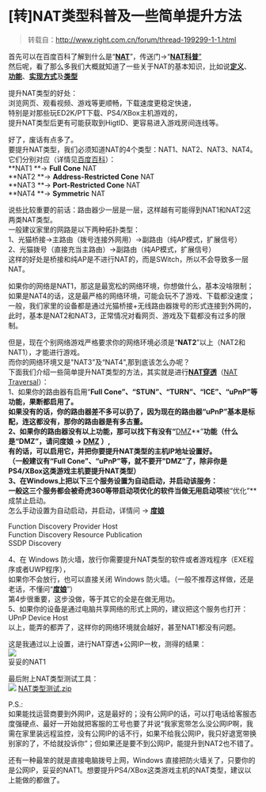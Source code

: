 # \[转\]NAT类型科普及一些简单提升方法

> 转载自：http://www.right.com.cn/forum/thread-199299-1-1.html

首先可以在百度百科了解到什么是“[**NAT**](http://baike.baidu.com/item/nat)”，传送门→“[**NAT科普**”](http://baike.baidu.com/item/nat)  
然后呢，看了那么多我们大概就知道了一些关于NAT的基本知识，比如说[**定义**](http://baike.baidu.com/item/nat)、[**功能**](http://baike.baidu.com/item/nat#1)、[**实现方式**](http://baike.baidu.com/item/nat#2)及[**类型**](http://baike.baidu.com/item/nat#7)
  
  
提升NAT类型的好处：  
浏览网页、观看视频、游戏等更顺畅，下载速度更稳定快速，  
特别是对那些玩ED2K/PT下载、PS4/XBox主机游戏的，  
提升NAT类型后更有可能获取到HigtID、更容易进入游戏房间连线等。  
  
好了，废话有点多了。  
要提升NAT类型，我们必须知道NAT的4个类型：NAT1、NAT2、NAT3、NAT4。  
它们分别对应（详情见[百度百科](http://baike.baidu.com/item/nat#7)）：  
**NAT1 **→ **Full Cone** NAT  
**NAT2 **→ **Address-Restricted Cone** NAT  
**NAT3 **→ **Port-Restricted Cone** NAT  
**NAT4 **→ **Symmetric** NAT  
  
说些比较重要的前话：路由器少一层是一层，这样越有可能得到NAT1和NAT2这两类NAT类型。  
一般建议家里的网路是以下两种拓扑类型：  
1、光猫桥接→主路由（拨号连接外网用）→副路由（纯AP模式，扩展信号）  
2、光猫拨号（直接充当主路由）→副路由（纯AP模式，扩展信号）  
这样的好处是桥接和纯AP是不进行NAT的，而是SWitch，所以不会导致多一层NAT。  
  
如果你的网络是NAT1，那这是最宽松的网络环境，你想做什么，基本没啥限制；  
如果是NAT4的话，这是最严格的网络环境，可能会玩不了游戏、下载都没速度；  
一般，我们家里的设备都是通过光猫桥接+无线路由器拨号的形式连接到外网的，  
此时，基本是NAT2和NAT3，正常情况对看网页、游戏及下载都没有过多的限制。  
  
  
但是，现在个别网络游戏严格要求你的网络环境必须是“**NAT2**”以上（NAT2和NAT1），才能进行游戏。  
而你的网络环境又是"NAT3”及“NAT4",那到底该怎么办呢？  
下面我们介绍一些简单提升NAT类型的方法，其实就是进行[**NAT穿透**](http://baike.baidu.com/item/nat#3_3)（[NAT Traversal](http://baike.baidu.com/item/nat#3_3)）：  
1、如果你的路由器有启用“**Full Cone”、“STUN”、“TURN”、“ICE”、“uPnP”**等功能，果断都启用了。  
如果没有的话，你的路由器差不多可以扔了，因为现在的路由器**“uPnP”**基本是标配，连这都没有，那你的路由器是有多古董。  
2、如果你的路由器没有以上功能，那可以找下有没有**“**[DMZ](http://baike.baidu.com/item/dmz)**”**功能（什么是“DMZ”，请问度娘 → [DMZ](http://baike.baidu.com/item/dmz) ）,  
有的话，可以启用它，并把你要提升NAT类型的主机IP地址设置好。  
（一般建议有“Full Cone”、“uPnP”等，就不要开"DMZ”了，除非你是PS4/XBox这类游戏主机要提升NAT类型）  
3、在Windows上把以下三个服务设置为自动启动，并启动该服务：  
一般这三个服务都会被奇虎360等带启动项优化的软件当做无用启动项**被“优化”**成禁止启动。  
怎么手动设置为自动启动，并启动，详情问 → [**度娘**](https://zhidao.baidu.com/question/209154882.html)  
  
Function Discovery Provider Host  
Function Discovery Resource Publication  
SSDP Discovery  
  
4、在 Windows 防火墙，放行你需要提升NAT类型的软件或者游戏程序（EXE程序或者UWP程序），  
如果你不会放行，也可以直接关闭 Windows 防火墙。（一般不推荐这样做，还是老话，不懂问“[**度娘**](https://zhidao.baidu.com/question/1735570524535246787.html)”）  
第4步很重要，这步没做，等于其它的全是在做无用功。  
5、如果你的设备是通过电脑共享网络的形式上网的，建议把这个服务也打开：UPnP Device Host  
以上，能弄的都弄了，这样你的网络环境就会越好，甚至NAT1都没有问题。  
  
这是我通过以上设置，进行NAT穿透+公网IP一枚，测得的结果：  
![](http://www.right.com.cn/forum/data/attachment/forum/201611/10/132059dd4rfiilqz4e4s4p.jpg)   
妥妥的NAT1  
  
最后附上NAT类型测试工具：  
![](http://www.right.com.cn/forum/static/image/filetype/zip.gif) [NAT类型测试.zip](http://www.right.com.cn/forum/plugin.php?id=imc_attachad:ad&aid=MTQzODYzfDQxMGQxODFmfDE1MjU4MzkxMjZ8MHwxOTkyOTk%3D) 
  
P.S.:  
如果能找运营商要到外网IP，这是最好的；没有公网IP的话，可以打电话给客服态度强硬点、最好一开始就把客服的工号也要了并说“我家宽带怎么没公网IP啊，我需在家里装远程监控，没有公网IP的话不行，如果不给我公网IP，我只好退宽带换别家的了，不给就投诉你”；但如果还是要不到公网IP，能提升到NAT2也不错了。

还有一种最笨的就是直接电脑拨号上网，Windows 直接把防火墙关了，只要你的是公网IP，妥妥的NAT1。想要提升PS4/XBox这类游戏主机的NAT类型，建议以上能做的都做了。    
  


